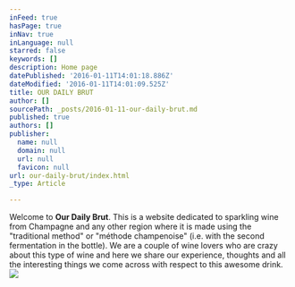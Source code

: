 ```yaml
---
inFeed: true
hasPage: true
inNav: true
inLanguage: null
starred: false
keywords: []
description: Home page
datePublished: '2016-01-11T14:01:18.886Z'
dateModified: '2016-01-11T14:01:09.525Z'
title: OUR DAILY BRUT
author: []
sourcePath: _posts/2016-01-11-our-daily-brut.md
published: true
authors: []
publisher:
  name: null
  domain: null
  url: null
  favicon: null
url: our-daily-brut/index.html
_type: Article

---
```

Welcome to **Our Daily Brut**. This is a website dedicated to sparkling wine from Champagne and any other region where it is made using the "traditional method" or "méthode champenoise" (i.e. with the second fermentation in the bottle). We are a couple of wine lovers who are crazy about this type of wine and here we share our experience, thoughts and all the interesting things we come across with respect to this awesome drink.
![](https://the-grid-user-content.s3-us-west-2.amazonaws.com/52e9b313-c194-487b-a8d8-0500caaa65da.jpg)